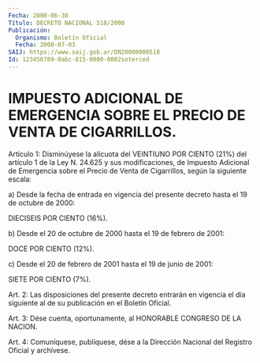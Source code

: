 ```yaml
---
Fecha: 2000-06-30
Título: DECRETO NACIONAL 518/2000
Publicación:
  Organismo: Boletín Oficial
  Fecha: 2000-07-03
SAIJ: https://www.saij.gob.ar/DN20000000518
Id: 123456789-0abc-815-0000-0002soterced
---
```

# IMPUESTO ADICIONAL DE EMERGENCIA SOBRE EL PRECIO DE VENTA DE CIGARRILLOS.

<a id="1"></a>
Artículo 1: Disminúyese la alícuota del VEINTIUNO POR CIENTO (21%) del artículo 1 de la Ley N. 24.625 y sus modificaciones, de Impuesto Adicional de Emergencia sobre el Precio de Venta de Cigarrillos, según la siguiente escala:

a) Desde la fecha de entrada en vigencia del presente decreto hasta el 19 de octubre de 2000:

DIECISEIS POR CIENTO (16%).

b) Desde el 20 de octubre de 2000 hasta el 19 de febrero de 2001:

DOCE POR CIENTO (12%).

c) Desde el 20 de febrero de 2001 hasta el 19 de junio de 2001:

SIETE POR CIENTO (7%).

<a id="2"></a>
Art. 2: Las disposiciones del presente decreto entrarán en vigencia el día siguiente al de su publicación en el Boletín Oficial.

<a id="3"></a>
Art. 3: Dése cuenta, oportunamente, al HONORABLE CONGRESO DE LA NACION.

<a id="4"></a>
Art. 4: Comuníquese, publíquese, dése a la Dirección Nacional del Registro Oficial y archívese.
